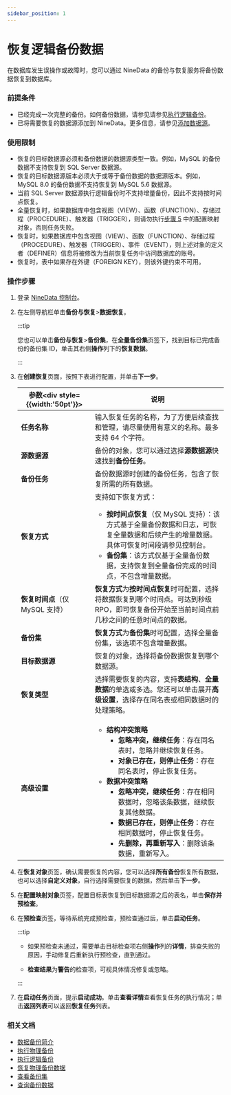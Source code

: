 ```yaml
---
sidebar_position: 1
---
```

# 恢复逻辑备份数据

在数据库发生误操作或故障时，您可以通过 NineData 的备份与恢复服务将备份数据恢复到数据库。

### 前提条件

- 已经完成一次完整的备份。如何备份数据，请参见请参见[执行逻辑备份](../backup/logical_backup.md)。
- 已将需要恢复的数据源添加到 NineData。更多信息，请参见[添加数据源](../../configuration/datasource.md)。

### 使用限制

- 恢复的目标数据源必须和备份数据的数据源类型一致。例如，MySQL 的备份数据不支持恢复到 SQL Server 数据源。
- 恢复的目标数据源版本必须大于或等于备份数据的数据源版本。例如，MySQL 8.0 的备份数据不支持恢复到 MySQL 5.6 数据源。
- 当前 SQL Server 数据源执行逻辑备份时不支持增量备份，因此不支持按时间点恢复。
- 全量恢复时，如果数据库中包含视图（VIEW）、函数（FUNCTION）、存储过程（PROCEDURE）、触发器（TRIGGER），则请勿执行[步骤 5](#step5) 中的配置映射对象，否则任务失败。
- 恢复时，如果数据库中包含视图（VIEW）、函数（FUNCTION）、存储过程（PROCEDURE）、触发器（TRIGGER）、事件（EVENT），则上述对象的定义者（DEFINER）信息将被修改为当前恢复任务中访问数据库的账号。
- 恢复时，表中如果存在外键（FOREIGN KEY），则该外键约束不可用。

### 操作步骤

1. 登录 [NineData 控制台](https://console.9z.cloud)。

2. 在左侧导航栏单击**备份与恢复**>**数据恢复**。

   :::tip

   您也可以单击**备份与恢复**>**备份集**，在**全量备份集**页签下，找到目标已完成备份的备份集 ID，单击其右侧**操作**列下的**恢复数据**。

   :::

3. 在**创建恢复**页面，按照下表进行配置，并单击**下一步**。

   | 参数<div style={{width:'50pt'}}></div> | 说明                                                         |
   | -------------------------------------- | ------------------------------------------------------------ |
   | **任务名称**                           | 输入恢复任务的名称，为了方便后续查找和管理，请尽量使用有意义的名称。最多支持 64 个字符。 |
   | **源数据源**                           | 备份的对象，您可以通过选择**源数据源**快速找到**备份任务**。 |
   | **备份任务**                           | 备份数据源时创建的备份任务，包含了恢复所需的所有数据。       |
   | **恢复方式**                           | 支持如下恢复方式：<ul><li>**按时间点恢复**（仅 MySQL 支持）：该方式基于全量备份数据和日志，可恢复全量数据和后续产生的增量数据。具体可恢复时间段请参见控制台。</li><li>**备份集**：该方式仅基于全量备份数据，支持恢复到全量备份完成的时间点，不包含增量数据。</li></ul> |
   | **恢复时间点**（仅 MySQL 支持）          | **恢复方式**为**按时间点恢复**时可配置，选择将数据恢复到哪个时间点。可达到秒级 RPO，即可恢复备份开始至当前时间点前几秒之间的任意时间点的数据。 |
   | **备份集**                             | **恢复方式**为**备份集**时可配置，选择全量备份集，该选项不包含增量数据。 |
   | **目标数据源**                         | 恢复的对象，选择将备份数据恢复到哪个数据源。                 |
   | **恢复类型**                           | 选择需要恢复的内容，支持**表结构**、**全量数据**的单选或多选。您还可以单击展开**高级设置**，选择存在同名表或相同数据时的处理策略。 |
   | **高级设置**                           | <ul><li>**结构冲突策略**<ul><li>**忽略冲突，继续任务**：存在同名表时，忽略并继续恢复任务。</li><li>**对象已存在，则停止任务**：存在同名表时，停止恢复任务。</li></ul></li><li>**数据冲突策略**<ul><li>**忽略冲突，继续任务**：存在相同数据时，忽略该条数据，继续恢复其他数据。</li><li>**数据已存在，则停止任务**：存在相同数据时，停止恢复任务。</li><li>**先删除，再重新写入**：删除该条数据，重新写入。</li></ul></li></ul> |
   
4. 在**恢复对象**页签，确认需要恢复的内容，您可以选择**所有备份**恢复所有数据，也可以选择**自定义对象**，自行选择需要恢复的数据，然后单击**下一步**。<span id="step5"></span>

5. 在**配置映射对象**页签，配置目标表恢复到目标数据源之后的表名，单击**保存并预检查**。

6. 在**预检查**页签，等待系统完成预检查，预检查通过后，单击**启动任务**。

   :::tip

   - 如果预检查未通过，需要单击目标检查项右侧**操作**列的**详情**，排查失败的原因，手动修复后重新执行预检查，直到通过。

   - **检查结果**为**警告**的检查项，可视具体情况修复或忽略。

   :::

7. 在**启动任务**页面，提示**启动成功**。单击**查看详情**查看恢复任务的执行情况；单击**返回列表**可以返回**恢复任务**列表。

### 相关文档

- [数据备份简介](../intro_back.md)
- [执行物理备份](../backup/physical_backup.md)
- [执行逻辑备份](../backup/logical_backup.md)
- [恢复物理备份数据](restore_physical_backup.md)
- [查看备份集](../view_backup_sets.md)
- [查询备份数据](../backup_data_query.md)

